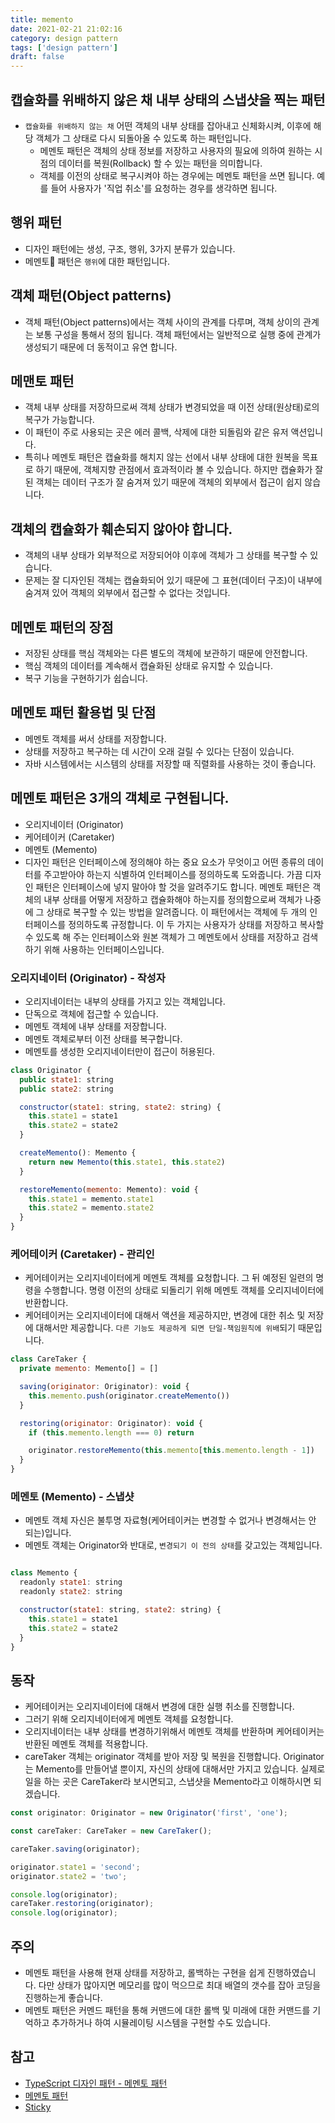 ```yaml
---
title: memento
date: 2021-02-21 21:02:16
category: design pattern
tags: ['design pattern']
draft: false
---
```


## 캡슐화를 위배하지 않은 채 내부 상태의 스냅샷을 찍는 패턴

- `캡슐화를 위배하지 않는 채` 어떤 객체의 내부 상태를 잡아내고 신체화시켜, 이후에 해당 객체가 그 상태로 다시 되돌아올 수 있도록 하는 패턴입니다.
  - 메멘토 패턴은 객체의 상태 정보를 저장하고 사용자의 필요에 의하여 원하는 시점의 데이터를 복원(Rollback) 할 수 있는 패턴을 의미합니다.
  - 객체를 이전의 상태로 복구시켜야 하는 경우에는 메멘토 패턴을 쓰면 됩니다. 예를 들어 사용자가 '직업 취소'를 요청하는 경우를 생각하면 됩니다.

## 행위 패턴

- 디자인 패턴에는 생성, 구조, 행위, 3가지 분류가 있습니다.
- 메멘토 패턴은 `행위`에 대한 패턴입니다.

## 객체 패턴(Object patterns)

- 객체 패턴(Object patterns)에서는 객체 사이의 관계를 다루며, 객체 상이의 관계는 보통 구성을 통해서 정의 됩니다. 객체 패턴에서는 일반적으로 실행 중에 관계가 생성되기 때문에 더 동적이고 유연 합니다.

## 메맨토 패턴

- 객체 내부 상태를 저장하므로써 객체 상태가 변경되었을 때 이전 상태(원상태)로의 복구가 가능합니다.
- 이 패턴이 주로 사용되는 곳은 에러 콜백, 삭제에 대한 되돌림와 같은 유저 액션입니다.
- 특히나 메멘토 패턴은 캡슐화를 해치지 않는 선에서 내부 상태에 대한 원복을 목표로 하기 때문에, 객체지향 관점에서 효과적이라 볼 수 있습니다. 하지만 캡슐화가 잘 된 객체는 데이터 구조가 잘 숨겨져 있기 때문에 객체의 외부에서 접근이 쉽지 않습니다.

## 객체의 캡슐화가 훼손되지 않아야 합니다.

- 객체의 내부 상태가 외부적으로 저장되어야 이후에 객체가 그 상태를 복구할 수 있습니다.
- 문제는 잘 디자인된 객체는 캡슐화되어 있기 때문에 그 표현(데이터 구조)이 내부에 숨겨져 있어 객체의 외부에서 접근할 수 없다는 것입니다.

## 메멘토 패턴의 장점

- 저장된 상태를 핵심 객체와는 다른 별도의 객체에 보관하기 때문에 안전합니다.
- 핵심 객체의 데이터를 계속해서 캡슐화된 상태로 유지할 수 있습니다.
- 복구 기능을 구현하기가 쉽습니다.

## 메멘토 패턴 활용법 및 단점

- 메멘토 객체를 써서 상태를 저장합니다.
- 상태를 저장하고 복구하는 데 시간이 오래 걸릴 수 있다는 단점이 있습니다.
- 자바 시스템에서는 시스템의 상태를 저장할 때 직렬화를 사용하는 것이 좋습니다.

## 메멘토 패턴은 3개의 객체로 구현됩니다.

- 오리지네이터 (Originator)
- 케어테이커 (Caretaker)
- 메멘토 (Memento)
- 디자인 패턴은 인터페이스에 정의해야 하는 중요 요소가 무엇이고 어떤 종류의 데이터를 주고받아야 하는지 식별하여 인터페이스를 정의하도록 도와줍니다. 가끔 디자인 패턴은 인터페이스에 넣지 말아야 할 것을 알려주기도 합니다. 메멘토 패턴은 객체의 내부 상태를 어떻게 저장하고 캡슐화해야 하는지를 정의함으로써 객체가 나중에 그 상태로 복구할 수 있는 방법을 알려줍니다. 이 패턴에서는 객체에 두 개의 인터페이스를 정의하도록 규정합니다. 이 두 가지는 사용자가 상태를 저장하고 복사할 수 있도록 해 주는 인터페이스와 원본 객체가 그 메멘토에서 상태를 저장하고 검색하기 위해 사용하는 인터페이스입니다.

### 오리지네이터 (Originator) - 작성자

- 오리지네이터는 내부의 상태를 가지고 있는 객체입니다.
- 단독으로 객체에 접근할 수 있습니다.
- 메멘토 객체에 내부 상태를 저장합니다.
- 메멘토 객체로부터 이전 상태를 복구합니다.
- 메멘토를 생성한 오리지네이터만이 접근이 허용된다.

```js
class Originator {
  public state1: string
  public state2: string

  constructor(state1: string, state2: string) {
    this.state1 = state1
    this.state2 = state2
  }

  createMemento(): Memento {
    return new Memento(this.state1, this.state2)
  }

  restoreMemento(memento: Memento): void {
    this.state1 = memento.state1
    this.state2 = memento.state2
  }
}

```

### 케어테이커 (Caretaker) - 관리인

- 케어테이커는 오리지네이터에게 메멘토 객체를 요청합니다. 그 뒤 예정된 일련의 명령을 수행합니다. 명령 이전의 상태로 되돌리기 위해 메멘토 객체를 오리지네이터에 반환합니다.
- 케어테이커는 오리지네이터에 대해서 액션을 제공하지만, 변경에 대한 취소 및 저장에 대해서만 제공합니다. `다른 기능도 제공하게 되면 단일-책임원칙에 위배`되기 때문입니다.

```js
class CareTaker {
  private memento: Memento[] = []

  saving(originator: Originator): void {
    this.memento.push(originator.createMemento())
  }

  restoring(originator: Originator): void {
    if (this.memento.length === 0) return

    originator.restoreMemento(this.memento[this.memento.length - 1])
  }
}

```

### 메멘토 (Memento) - 스냅샷

- 메멘토 객체 자신은 불투명 자료형(케어테이커는 변경할 수 없거나 변경해서는 안 되는)입니다.
- 메멘토 객체는 Originator와 반대로, `변경되기 이 전의 상태`를 갖고있는 객체입니다.

```js

class Memento {
  readonly state1: string
  readonly state2: string

  constructor(state1: string, state2: string) {
    this.state1 = state1
    this.state2 = state2
  }
}

```

## 동작

- 케어테이커는 오리지네이터에 대해서 변경에 대한 실행 취소를 진행합니다.
- 그러기 위해 오리지네이터에게 메멘토 객체를 요청합니다.
- 오리지네이터는 내부 상태를 변경하기위해서 메멘토 객체를 반환하며 케어테이커는 반환된 메멘토 객체를 적용합니다.
- careTaker 객체는 originator 객체를 받아 저장 및 복원을 진행합니다. Originator는 Memento를 만들어낼 뿐이지, 자신의 상태에 대해서만 가지고 있습니다. 실제로 일을 하는 곳은 CareTaker라 보시면되고, 스냅샷을 Memento라고 이해하시면 되겠습니다.

```js
const originator: Originator = new Originator('first', 'one');

const careTaker: CareTaker = new CareTaker();

careTaker.saving(originator);

originator.state1 = 'second';
originator.state2 = 'two';

console.log(originator);
careTaker.restoring(originator);
console.log(originator);
```

## 주의

- 메멘토 패턴을 사용해 현재 상태를 저장하고, 롤백하는 구현을 쉽게 진행하였습니다. 다만 상태가 많아지면 메모리를 많이 먹으므로 최대 배열의 갯수를 잡아 코딩을 진행하는게 좋습니다.
- 메멘토 패턴은 커멘드 패턴을 통해 커맨드에 대한 롤백 및 미래에 대한 커맨드를 기억하고 추가하거나 하여 시뮬레이팅 시스템을 구현할 수도 있습니다.

## 참고

- [TypeScript 디자인 패턴 - 메멘토 패턴](https://vallista.kr/2020/06/07/TypeScript-%EB%94%94%EC%9E%90%EC%9D%B8-%ED%8C%A8%ED%84%B4-%EB%A9%94%EB%A9%98%ED%86%A0-%ED%8C%A8%ED%84%B4/)
- [메멘토 패턴](https://ko.wikipedia.org/wiki/%EB%A9%94%EB%A9%98%ED%86%A0_%ED%8C%A8%ED%84%B4)
- [Sticky](https://sticky32.tistory.com/entry/디자인패턴-메멘토-패턴Memento-Pattern)
